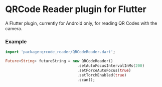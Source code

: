 # QRCode Reader plugin for Flutter

A Flutter plugin, currently for Android only, for reading QR Codes with the camera.

### Example

``` dart
import 'package:qrcode_reader/QRCodeReader.dart';
```

``` dart
Future<String> futureString = new QRCodeReader()
                                .setAutoFocusIntervalInMs(200)
                                .setForceAutoFocus(true)
                                .setTorchEnabled(true)
                                .scan();
```
